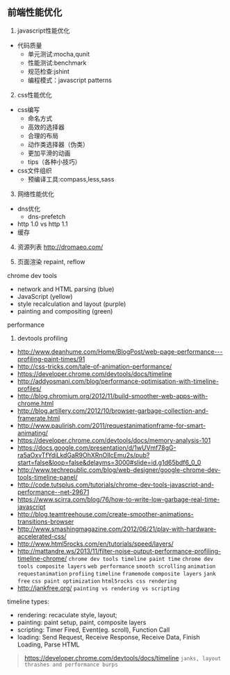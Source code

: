 前端性能优化---1.  javascript性能优化* 代码质量  * 单元测试:mocha,qunit  * 性能测试:benchmark  * 规范检查:jshint  * 编程模式：javascript patterns2.  css性能优化* css编写  * 命名方式  * 高效的选择器  * 合理的布局  * 动作类选择器（伪类）  * 更加平滑的动画  * tips（各种小技巧）* css文件组织  * 预编译工具:compass,less,sass3.  网络性能优化* dns优化  * dns-prefetch* http 1.0 vs http 1.1* 缓存4.  资源列表http://dromaeo.com/5.  页面渲染repaint, reflowchrome dev tools* network and HTML parsing (blue)* JavaScript (yellow)* style recalculation and layout (purple)* painting and compositing (green) performance1.  devtools profiling* http://www.deanhume.com/Home/BlogPost/web-page-performance---profiling-paint-times/91* http://css-tricks.com/tale-of-animation-performance/* https://developer.chrome.com/devtools/docs/timeline* http://addyosmani.com/blog/performance-optimisation-with-timeline-profiles/* http://blog.chromium.org/2012/11/build-smoother-web-apps-with-chrome.html* http://blog.artillery.com/2012/10/browser-garbage-collection-and-framerate.html* http://www.paulirish.com/2011/requestanimationframe-for-smart-animating/* https://developer.chrome.com/devtools/docs/memory-analysis-101* https://docs.google.com/presentation/d/1wUVmf78gG-ra5aOxvTfYdiLkdGaR9OhXRnOlIcEmu2s/pub?start=false&loop=false&delayms=3000#slide=id.g1d65bdf6_0_0* http://www.techrepublic.com/blog/web-designer/google-chrome-dev-tools-timeline-panel/* http://code.tutsplus.com/tutorials/chrome-dev-tools-javascript-and-performance--net-29671* https://www.scirra.com/blog/76/how-to-write-low-garbage-real-time-javascript* http://blog.teamtreehouse.com/create-smoother-animations-transitions-browser* http://www.smashingmagazine.com/2012/06/21/play-with-hardware-accelerated-css/* http://www.html5rocks.com/en/tutorials/speed/layers/* http://mattandre.ws/2013/11/filter-noise-output-performance-profiling-timeline-chrome/`chrome dev tools timeline paint time``chrome dev tools composite layers``web performance``smooth scrolling``animation``requestanimation``profiing``timeline``framemode``composite layers``jank free``css paint optimization``html5rocks css rendering`* <http://jankfree.org/>`painting vs rendering vs scripting`timeline types:* rendering: recaculate style, layout;* painting: paint setup, paint, composite layers* scripting: Timer Fired, Event(eg. scroll), Function Call * loading: Send Request, Receive Response, Receive Data, Finish Loading, Parse HTML> <https://developer.chrome.com/devtools/docs/timeline>`janks, layout thrashes and performance burps`